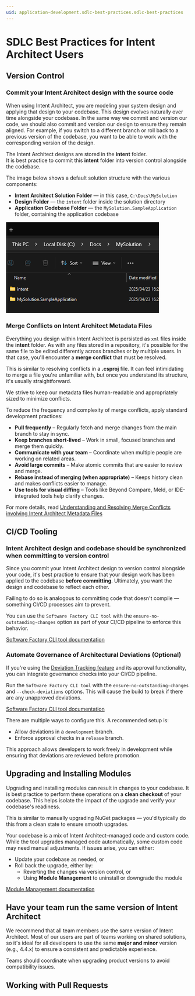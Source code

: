 ```yaml
---
uid: application-development.sdlc-best-practices.sdlc-best-practices
---
```


# SDLC Best Practices for Intent Architect Users

## Version Control

### Commit your Intent Architect design with the source code

When using Intent Architect, you are modeling your system design and applying that design to your codebase. This design evolves naturally over time alongside your codebase. In the same way we commit and version our code, we should also commit and version our design to ensure they remain aligned. For example, if you switch to a different branch or roll back to a previous version of the codebase, you want to be able to work with the corresponding version of the design.

The Intent Architect designs are stored in the **intent** folder.  
It is best practice to commit this **intent** folder into version control alongside the codebase.

The image below shows a default solution structure with the various components:

- **Intent Architect Solution Folder** — in this case, `C:\Docs\MySolution`
- **Design Folder** — the `intent` folder inside the solution directory
- **Application Codebase Folder** — the `MySolution.SampleApplication` folder, containing the application codebase

![Folder Structure](./images/design-codebase-files.png)

### Merge Conflicts on Intent Architect Metadata Files

Everything you design within Intent Architect is persisted as `xml` files inside the **intent** folder. As with any files stored in a repository, it's possible for the same file to be edited differently across branches or by multiple users. In that case, you'll encounter a **merge conflict** that must be resolved.

This is similar to resolving conflicts in a **.csproj** file. It can feel intimidating to merge a file you're unfamiliar with, but once you understand its structure, it's usually straightforward.

We strive to keep our metadata files human-readable and appropriately sized to minimize conflicts.

To reduce the frequency and complexity of merge conflicts, apply standard development practices:

- **Pull frequently** – Regularly fetch and merge changes from the main branch to stay in sync.
- **Keep branches short-lived** – Work in small, focused branches and merge them quickly.
- **Communicate with your team** – Coordinate when multiple people are working on related areas.
- **Avoid large commits** – Make atomic commits that are easier to review and merge.
- **Rebase instead of merging (when appropriate)** – Keeps history clean and makes conflicts easier to manage.
- **Use tools for visual diffing** – Tools like Beyond Compare, Meld, or IDE-integrated tools help clarify changes.

For more details, read [Understanding and Resolving Merge Conflicts involving Intent Architect Metadata Files](xref:application-development.applications-and-solutions.understanding-and-resolving-merge-conflicts)

## CI/CD Tooling

### Intent Architect design and codebase should be synchronized when committing to version control

Since you commit your Intent Architect design to version control alongside your code, it's best practice to ensure that your design work has been applied to the codebase **before committing**. Ultimately, you want the design and codebase to reflect each other.

Failing to do so is analogous to committing code that doesn't compile — something CI/CD processes aim to prevent.

You can use the `Software Factory CLI tool` with the `ensure-no-outstanding-changes` option as part of your CI/CD pipeline to enforce this behavior.

[Software Factory CLI tool documentation](xref:tools.software-factory-cli)

### Automate Governance of Architectural Deviations (Optional)

If you're using the [Deviation Tracking feature](xref:application-development.software-factory.about-software-factory-execution#the-deviations-screen) and its approval functionality, you can integrate governance checks into your CI/CD pipeline.

Run the `Software Factory CLI tool` with the `ensure-no-outstanding-changes` and `--check-deviations` options. This will cause the build to break if there are any unapproved deviations.

[Software Factory CLI tool documentation](xref:tools.software-factory-cli)

There are multiple ways to configure this. A recommended setup is:

- Allow deviations in a `development` branch.
- Enforce approval checks in a `release` branch.

This approach allows developers to work freely in development while ensuring that deviations are reviewed before promotion.

## Upgrading and Installing Modules

Upgrading and installing modules can result in changes to your codebase. It is best practice to perform these operations on a **clean checkout** of your codebase. This helps isolate the impact of the upgrade and verify your codebase's readiness.

This is similar to manually upgrading NuGet packages — you'd typically do this from a clean state to ensure smooth upgrades.

Your codebase is a mix of Intent Architect–managed code and custom code. While the tool upgrades managed code automatically, some custom code may need manual adjustments. If issues arise, you can either:

- Update your codebase as needed, or
- Roll back the upgrade, either by:
  - Reverting the changes via version control, or
  - Using **Module Management** to uninstall or downgrade the module

[Module Management documentation](xref:application-development.applications-and-solutions.about-modules)

## Have your team run the same version of Intent Architect

We recommend that all team members use the same version of Intent Architect. Most of our users are part of teams working on shared solutions, so it's ideal for all developers to use the same **major and minor** version (e.g., 4.4.x) to ensure a consistent and predictable experience.

Teams should coordinate when upgrading product versions to avoid compatibility issues.

## Working with Pull Requests
